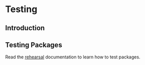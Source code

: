 # Testing

## Introduction

## Testing Packages

Read the [rehearsal](../packages/rehearsal.md) documentation to learn how to
test packages.
